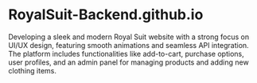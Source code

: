 # RoyalSuit-Backend.github.io
Developing a sleek and modern Royal Suit website with a strong focus on UI/UX design, featuring smooth animations and seamless API integration. The platform includes functionalities like add-to-cart, purchase options, user profiles, and an admin panel for managing products and adding new clothing items.
